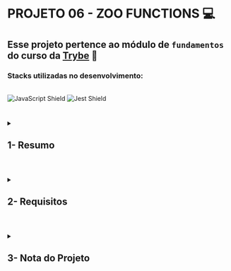 # PROJETO 06 - ZOO FUNCTIONS :computer:

## Esse projeto pertence ao módulo de `fundamentos` do curso da [Trybe](https://www.betrybe.com/) :green_heart:

### Stacks utilizadas no desenvolvimento:
<div style="display: inline_block"><br>
<img src="https://img.shields.io/badge/JavaScript-323330?style=for-the-badge&logo=javascript&logoColor=F7DF1E" alt="JavaScript Shield" />
<img src="https://img.shields.io/badge/Jest-C21325?style=for-the-badge&logo=jest&logoColor=white" alt="Jest Shield" />
</div>

#
 
<details>
 
<summary>
  
## 1- Resumo
  
</summary>

Simulei um sistema de reporte de um zoológico desenvolvendo um conjunto de funções capazes de recuperar tanto informações sobre os animais, espécie e local de origem, quanto dados sobre as pessoas que colaboram com a manutenção e cuidado do local. Veja mais abaixo!
  
</details>

#

<details>
 
<summary>
 
## 2- Requisitos

</summary>

### I. Implemente a função getSpeciesByIds.

### II. Implemente a função getAnimalsOlderThan.

### III. Implemente a função getEmployeeByName.

### IV. Implemente a função getRelatedEmployees.

### V. Implemente a função countAnimals.

### VI. Obtenha ao menos 80% de cobertura de testes na função handlerElephants.

### VII. Obtenha ao menos 90% de cobertura de testes na função handlerElephants.

### VIII. Implemente a função calculateEntry.

### IX. Implemente a função getSchedule.

### X. Implemente a função getOldestFromFirstSpecies.

### XI. Implemente a função getEmployeesCoverage.

### XII. Obtenha ao menos 85% de cobertura de testes na função getOpeningHours.

### XIII. Obtenha ao menos 95% de cobertura de testes na função getOpeningHours.

### XIV. Implemente a função getAnimalMap.

---
 
## Requisitos Bônus

### XV. Obtenha 100% de cobertura de testes na função handlerElephants.

### XVI. Obtenha ao menos 100% de cobertura de testes na função getOpeningHours.

</details>

# 

<details>
 
<summary>

## 3- Nota do Projeto
 
</summary>

## 100% :heavy_check_mark:

![Project-Zoo-Functions-Grade](https://github.com/jonnoliveira/trybe-project-06-zoo-functions/blob/main/image/Zoo-functions-Grade.png)

</details> 
 
# 

